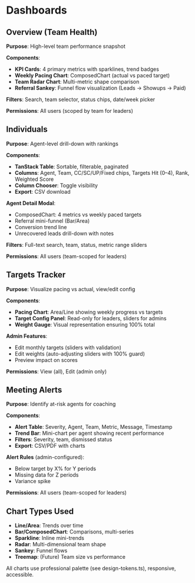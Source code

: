 # Dashboards

## Overview (Team Health)

**Purpose**: High-level team performance snapshot

**Components**:
- **KPI Cards**: 4 primary metrics with sparklines, trend badges
- **Weekly Pacing Chart**: ComposedChart (actual vs paced target)
- **Team Radar Chart**: Multi-metric shape comparison
- **Referral Sankey**: Funnel flow visualization (Leads → Showups → Paid)

**Filters**: Search, team selector, status chips, date/week picker

**Permissions**: All users (scoped by team for leaders)

## Individuals

**Purpose**: Agent-level drill-down with rankings

**Components**:
- **TanStack Table**: Sortable, filterable, paginated
- **Columns**: Agent, Team, CC/SC/UP/Fixed chips, Targets Hit (0–4), Rank, Weighted Score
- **Column Chooser**: Toggle visibility
- **Export**: CSV download

**Agent Detail Modal**:
- ComposedChart: 4 metrics vs weekly paced targets
- Referral mini-funnel (Bar/Area)
- Conversion trend line
- Unrecovered leads drill-down with notes

**Filters**: Full-text search, team, status, metric range sliders

**Permissions**: All users (team-scoped for leaders)

## Targets Tracker

**Purpose**: Visualize pacing vs actual, view/edit config

**Components**:
- **Pacing Chart**: Area/Line showing weekly progress vs targets
- **Target Config Panel**: Read-only for leaders, sliders for admins
- **Weight Gauge**: Visual representation ensuring 100% total

**Admin Features**:
- Edit monthly targets (sliders with validation)
- Edit weights (auto-adjusting sliders with 100% guard)
- Preview impact on scores

**Permissions**: View (all), Edit (admin only)

## Meeting Alerts

**Purpose**: Identify at-risk agents for coaching

**Components**:
- **Alert Table**: Severity, Agent, Team, Metric, Message, Timestamp
- **Trend Bar**: Mini-chart per agent showing recent performance
- **Filters**: Severity, team, dismissed status
- **Export**: CSV/PDF with charts

**Alert Rules** (admin-configured):
- Below target by X% for Y periods
- Missing data for Z periods
- Variance spike

**Permissions**: All users (team-scoped for leaders)

## Chart Types Used

- **Line/Area**: Trends over time
- **Bar/ComposedChart**: Comparisons, multi-series
- **Sparkline**: Inline mini-trends
- **Radar**: Multi-dimensional team shape
- **Sankey**: Funnel flows
- **Treemap**: (Future) Team size vs performance

All charts use professional palette (see design-tokens.ts), responsive, accessible.
